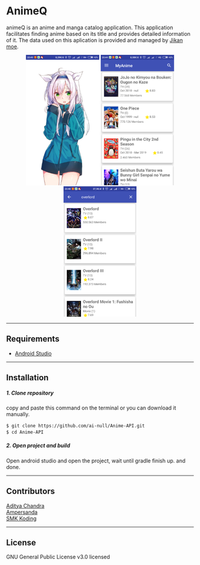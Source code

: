 # AnimeQ
animeQ is an anime and manga catalog application. This application facilitates finding anime based on its title and provides detailed information of it. The data used on this aplication is provided and managed by [Jikan moe](https://jikan.moe/).

<p align="center">
  <img height="350px" src="https://raw.githubusercontent.com/ai-null/Anime-API/master/screenshots/loading-screen.png"/>
  <img height="350px" src="https://raw.githubusercontent.com/ai-null/Anime-API/master/screenshots/home-screen.png"/>
  <img height="350px" src="https://raw.githubusercontent.com/ai-null/Anime-API/master/screenshots/search-result-screen.png"/>
</p>

___
## Requirements
 * [Android Studio](https://developer.android.com/studio)

___
## Installation
##### 1. Clone repository
copy and paste this command on the terminal or you can download it manually.
<br />
```sh
$ git clone https://github.com/ai-null/Anime-API.git
$ cd Anime-API
```
##### 2. Open project and build
Open android studio and open the project, wait until gradle finish up. and done.

___
## Contributors
[Aditya Chandra](https://github.com/inibukanadit) <br/>
[Ampersanda](https://github.com/ampersanda) <br/>
[SMK Koding](https://smkcoding.id/)

___
## License
GNU General Public License v3.0 licensed
